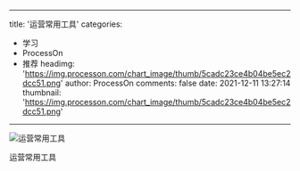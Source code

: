 
---
title: '运营常用工具'
categories: 
 - 学习
 - ProcessOn
 - 推荐
headimg: 'https://img.processon.com/chart_image/thumb/5cadc23ce4b04be5ec2dcc51.png'
author: ProcessOn
comments: false
date: 2021-12-11 13:27:14
thumbnail: 'https://img.processon.com/chart_image/thumb/5cadc23ce4b04be5ec2dcc51.png'
---

<div>   
<img class="thumb" alt="运营常用工具" src="https://img.processon.com/chart_image/thumb/5cadc23ce4b04be5ec2dcc51.png" referrerpolicy="no-referrer">
<p>运营常用工具</p>  
</div>
            